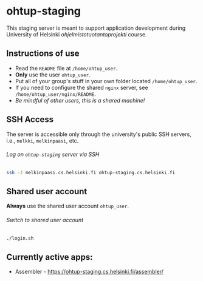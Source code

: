 # ohtup-staging

This staging server is meant to support application development during University of Helsinki *ohjelmistotuotantoprojekti* course.

## Instructions of use

- Read the `README` file at `/home/ohtup_user`.
- **Only** use the user `ohtup_user`.
- Put all of your group's stuff in your own folder located `/home/ohtup_user`.
- If you need to configure the shared `nginx` server, see `/home/ohtup_user/nginx/README`.
- *Be mindful of other users, this is a shared machine!*

## SSH Access

The server is accessible only through the university's public SSH servers, i.e., `melkki`, `melkinpaasi`, etc.

###### Log on `ohtup-staging` server via SSH

```bash
ssh -J melkinpaasi.cs.helsinki.fi ohtup-staging.cs.helsinki.fi
```

## Shared user account

**Always** use the shared user account `ohtup_user`.

###### Switch to shared user account

```bash
./login.sh
```

## Currently active apps:

- Assembler - https://ohtup-staging.cs.helsinki.fi/assembler/
